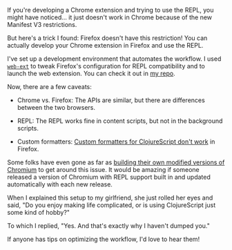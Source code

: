 If you're developing a Chrome extension and trying to use the REPL, you might have noticed... it just doesn't work in Chrome because of the new Manifest V3 restrictions.

But here's a trick I found: Firefox doesn't have this restriction! You can actually develop your Chrome extension in Firefox and use the REPL.

I've set up a development environment that automates the workflow. I used [`web-ext`](https://github.com/mozilla/web-ext) to tweak Firefox's configuration for REPL compatibility and to launch the web extension. You can check it out in [my repo](https://github.com/8ta4/quest).

Now, there are a few caveats:

- Chrome vs. Firefox: The APIs are similar, but there are differences between the two browsers.

- REPL: The REPL works fine in content scripts, but not in the background scripts.

- Custom formatters: [Custom formatters for ClojureScript don't work](https://github.com/binaryage/cljs-devtools/issues/71) in Firefox.

Some folks have even gone as far as [building their own modified versions of Chromium](https://github.com/thheller/shadow-cljs/issues/902) to get around this issue. It would be amazing if someone released a version of Chromium with REPL support built in and updated automatically with each new release.

When I explained this setup to my girlfriend, she just rolled her eyes and said, "Do you enjoy making life complicated, or is using ClojureScript just some kind of hobby?"

To which I replied, "Yes. And that's exactly why I haven't dumped you."

If anyone has tips on optimizing the workflow, I'd love to hear them!
